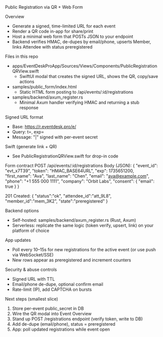 Public Registration via QR + Web Form

Overview
- Generate a signed, time-limited URL for each event
- Render a QR code in-app for share/print
- Host a minimal web form that POSTs JSON to your endpoint
- Backend verifies HMAC, de-dupes by email/phone, upserts Member, links Attendee with status preregistered

Files in this repo
- apps/EventDeskProApp/Sources/Views/Components/PublicRegistrationQRView.swift
  - SwiftUI modal that creates the signed URL, shows the QR, copy/save actions
- samples/public_form/index.html
  - Static HTML form posting to /api/events/:id/registrations
- samples/backend/axum_register.rs
  - Minimal Axum handler verifying HMAC and returning a stub response

Signed URL format
- Base: https://r.eventdesk.pro/e/<eventId>
- Query: t=<HMAC-SHA256 base64url>, exp=<unix-seconds>
- Message: "<eventId>|<exp>" signed with per-event secret

Swift (generate link + QR)
- See PublicRegistrationQRView.swift for drop-in code

Form contract
POST /api/events/:id/registrations
Body (JSON):
{
  "event_id": "evt_x7T39",
  "token": "HMAC_BASE64URL",
  "exp": 1735651200,
  "first_name": "Ava",
  "last_name": "Chen",
  "email": "ava@example.com",
  "phone": "+1 555 000 1111",
  "company": "Orbit Labs",
  "consent": { "email": true }
}

201 Created:
{ "status":"ok", "attendee_id":"att_9L8", "member_id":"mem_3K2", "state":"preregistered" }

Backend options
- Self-hosted: samples/backend/axum_register.rs (Rust, Axum)
- Serverless: replicate the same logic (token verify, upsert, link) on your platform of choice

App updates
- Poll every 10–15s for new registrations for the active event (or use push via WebSocket/SSE)
- New rows appear as preregistered and increment counters

Security & abuse controls
- Signed URL with TTL
- Email/phone de-dupe, optional confirm email
- Rate-limit (IP), add CAPTCHA on bursts

Next steps (smallest slice)
1) Store per-event public_secret in DB
2) Wire the QR modal into Event Overview
3) Stand up POST /registrations endpoint (verify token, write to DB)
4) Add de-dupe (email/phone), status = preregistered
5) App: poll updated registrations while event open

